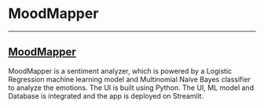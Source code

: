 # MoodMapper

-----------------------------------------------------------------------
[MoodMapper](https://moodmapper-3fps5ja3prwnjwjndxnvwo.streamlit.app/)
-----------------------------------------------------------------------

MoodMapper is a sentiment analyzer, which is powered by a Logistic Regression machine learning model and Multinomial Naive Bayes classifier to analyze the emotions. The UI is built using Python. The UI, ML model and Database is integrated and the app is deployed on Streamlit.

[comment]: <> (App/app.py)
